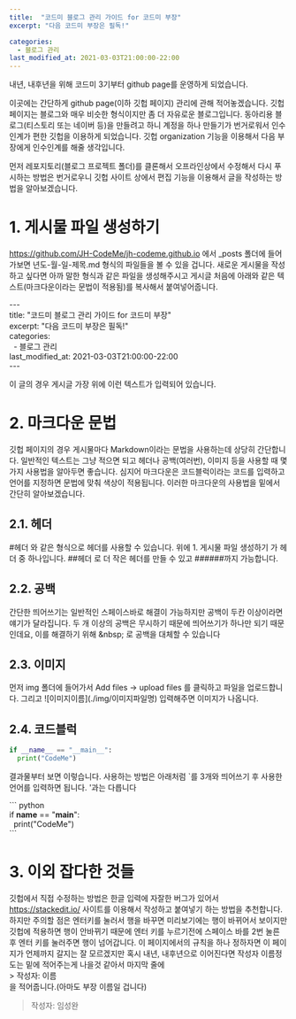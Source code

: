 ```yaml
---
title:  "코드미 블로그 관리 가이드 for 코드미 부장"
excerpt: "다음 코드미 부장은 필독!"

categories:
  - 블로그 관리
last_modified_at: 2021-03-03T21:00:00-22:00
---
```


내년, 내후년을 위해 코드미 3기부터 github page를 운영하게 되었습니다.

이곳에는 간단하게 github page(이하 깃헙 페이지) 관리에 관해 적어놓겠습니다.
깃헙 페이지는 블로그와 매우 비슷한 형식이지만 좀 더 자유로운 블로그입니다.
동아리용 블로그(티스토리 또는 네이버 등)을 만들려고 하니 계정을 하나 만들기가 번거로워서 인수인계가 편한 깃헙을 이용하게 되었습니다. 깃헙 organization 기능을 이용해서 다음 부장에게 인수인계를 해줄 생각입니다. 

먼저 레포지토리(블로그 프로젝트 폴더)를 클론해서 오프라인상에서 수정해서 다시 푸시하는 방법은 번거로우니 깃헙 사이트 상에서 편집 기능을 이용해서 글을 작성하는 방법을 알아보겠습니다.

# 1. 게시물 파일 생성하기
https://github.com/JH-CodeMe/jh-codeme.github.io 에서 _posts 폴더에 들어가보면 년도-월-일-제목.md 형식의 파일들을 볼 수 있을 겁니다. 새로운 게시물을 작성하고 싶다면 아까 말한 형식과 같은 파일을 생성해주시고 게시글 처음에 아래와 같은 텍스트(마크다운이라는 문법이 적용됨)를 복사해서 붙여넣어줍니다.

\--- <br>
title:  "코드미 블로그 관리 가이드 for 코드미 부장" <br>
excerpt: "다음 코드미 부장은 필독!" <br>
categories: <br>
&nbsp;&nbsp;- 블로그 관리 <br>
last_modified_at: 2021-03-03T21:00:00-22:00 <br>
\---

이 글의 경우 게시글 가장 위에 이런 텍스트가 입력되어 있습니다.

# 2. 마크다운 문법
깃헙 페이지의 경우 게시물마다 Markdown이라는 문법을 사용하는데 상당히 간단합니다. 일반적인 텍스트는 그냥 적으면 되고 헤더나 공백(여러번), 이미지 등을 사용할 때 몇가지 사용법을 알아두면 좋습니다. 심지어 마크다운은 코드블럭이라는 코드를 입력하고 언어를 지정하면 문법에 맞춰 색상이 적용됩니다. 이러한 마크다운의 사용법을 밑에서 간단히 알아보겠습니다.
## 2.1. 헤더
\#헤더 와 같은 형식으로 헤더를 사용할 수 있습니다. 위에 1. 게시물 파일 생성하기 가 헤더 중 하나입니다. \##헤더 로 더 작은 헤더를 만들 수 있고 \######까지 가능합니다.
## 2.2. 공백
간단한 띄어쓰기는 일반적인 스페이스바로 해결이 가능하지만 공백이 두칸 이상이라면 얘기가 달라집니다. 두 개 이상의 공백은 무시하기 때문에 띄어쓰기가 하나만 되기 때문인데요, 이를 해결하기 위해 \&nbsp; 로 공백을 대체할 수 있습니다
## 2.3. 이미지
먼저 img 폴더에 들어가서 Add files -> upload files 를 클릭하고 파일을 업로드합니다. 그리고 ![이미지이름]\(./img/이미지파일명) 입력해주면 이미지가 나옵니다.
## 2.4. 코드블럭
``` python
if __name__ == "__main__":
  print("CodeMe")
```
결과물부터 보면 이렇습니다. 사용하는 방법은 아래처럼 \`를 3개와 띄어쓰기 후 사용한 언어를 입력하면 됩니다. \'과는 다릅니다

\`\`\` python <br>
if __name__ == "__main__": <br>
&nbsp;&nbsp;print("CodeMe") <br>
\`\`\` <br>

# 3. 이외 잡다한 것들
깃헙에서 직접 수정하는 방법은 한글 입력에 자잘한 버그가 있어서 https://stackedit.io/ 사이트를 이용해서 작성하고 붙여넣기 하는 방법을 추천합니다. 하지만 주의할 점은 엔터키를 눌러서 행을 바꾸면 미리보기에는 행이 바뀌어서 보이지만 깃헙에 적용하면 행이 안바뀌기 때문에 엔터 키를 누르기전에 스페이스 바를 2번 눌른 후 엔터 키를 눌러주면 행이 넘어갑니다.
이 페이지에서의 규칙을 하나 정하자면 이 페이지가 언제까지 갈지는 잘 모르겠지만 혹시 내년, 내후년으로 이어진다면 작성자 이름정도는 밑에 적어주는게 나을것 같아서 마지막 줄에 <br>
\> 작성자: 이름 <br>
을 적어줍니다.(아마도 부장 이름일 겁니다)

> 작성자: 임성완
